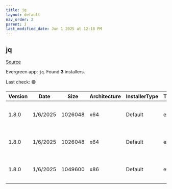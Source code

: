 ```yaml
---
title: jq
layout: default
nav_order: 2
parent: J
last_modified_date: Jun 1 2025 at 12:18 PM
---
```


## jq

[Source](https://jqlang.github.io/jq/)

Evergreen app: `jq`. Found **3** installers.

Last check: 🟢

| Version | Date     | Size    | Architecture | InstallerType | Type | URI                                                                                                                                                          |
| ------- | -------- | ------- | ------------ | ------------- | ---- | ------------------------------------------------------------------------------------------------------------------------------------------------------------ |
| 1.8.0   | 1/6/2025 | 1026048 | x64          | Default       | exe  | [https://github.com/jqlang/jq/releases/download/jq-1.8.0/jq-win64.exe](https://github.com/jqlang/jq/releases/download/jq-1.8.0/jq-win64.exe)                 |
| 1.8.0   | 1/6/2025 | 1026048 | x64          | Default       | exe  | [https://github.com/jqlang/jq/releases/download/jq-1.8.0/jq-windows-amd64.exe](https://github.com/jqlang/jq/releases/download/jq-1.8.0/jq-windows-amd64.exe) |
| 1.8.0   | 1/6/2025 | 1049600 | x86          | Default       | exe  | [https://github.com/jqlang/jq/releases/download/jq-1.8.0/jq-windows-i386.exe](https://github.com/jqlang/jq/releases/download/jq-1.8.0/jq-windows-i386.exe)   |
